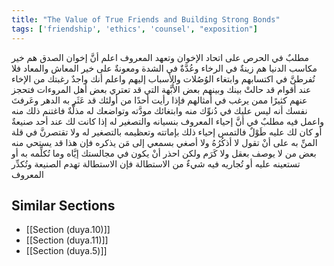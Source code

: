 ```yaml
---
title: "The Value of True Friends and Building Strong Bonds"
tags: ['friendship', 'ethics', 'counsel', "exposition"]
---
```


 مطلبٌ في الحرص على اتحاد الإخوان وتعهد المعروف اعلم أنَّ إخوان الصدق هم خير مكاسب الدنيا هم زينةٌ في الرخاء وعُدَّةٌ في الشدة ومعونةٌ على خير المعاش والمعاد فلا تُفرطنَّ في اكتسابهم وابتغاء الوُصُلات والأسباب إليهم  واعلم أنك واجدٌ رغبتك من الإخاء عند أقوام قد حالتْ بينك وبينهم بعض الأُبَّهة التي قد تعتري بعض أهل المروءات فتحجز عنهم كثيرًا ممن يرغب في أمثالهم فإذا رأيت أحدًا من أولئك قد عَثَر به الدهر وعَرفتَ نفسك أنه ليس عليك في دُنوِّك منه وابتغائك مودَّته وتواضعك له مذلَّةٌ فاغتنم ذلك منه واعمل فيه
مطلبٌ في أنَّ إحياء المعروف بنسيانه والتصغير له إذا كانت لك عند أحد صنيعةٌ أو كان لك عليه طَوْلٌ فالتمس إحياء ذلك بإماتته وتعظيمه بالتصغير له ولا تقتصرنَّ في قلة المنِّ به على أنْ تقول لا أذكُرُهُ ولا أصغي بسمعي إلى مَن يذكره فإن هذا قد يستحي منه بعض من لا يوصف بعقل ولا كَرَم ولكن احذر أنْ يكون في مجالستك إيَّاه وما تُكلِّمه به أو تستعينه عليه أو تُجاريه فيه شيءٌ من الاستطالة فإن الاستطالة تهدم الصنيعة وتُكدِّر المعروف

## Similar Sections
- [[Section (duya.10)]]
 - [[Section (duya.11)]]
 - [[Section (duya.5)]]
